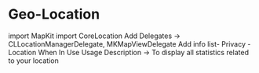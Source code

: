 # Geo-Location
import MapKit
import CoreLocation
Add Delegates -> CLLocationManagerDelegate, MKMapViewDelegate
Add info list- Privacy - Location When In Use Usage Description -> To display all statistics related to your location
